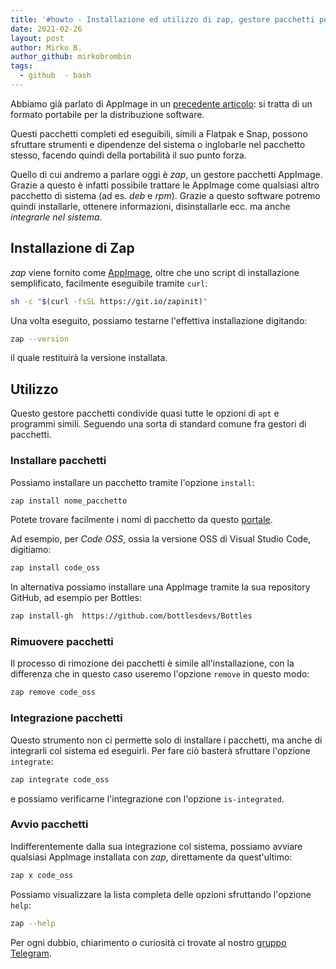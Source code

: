 ```yaml
---
title: '#howto - Installazione ed utilizzo di zap, gestore pacchetti per AppImage'
date: 2021-02-26
layout: post
author: Mirko B.
author_github: mirkobrombin
tags:
  - github  - bash
---
```

Abbiamo già parlato di AppImage in un [precedente articolo](https://linuxhub.it/articles/howto-utilizzo-ed-installazione-di-appimage): si tratta di un formato portabile per la distribuzione software. 

Questi pacchetti completi ed eseguibili, simili a Flatpak e Snap, possono sfruttare strumenti e dipendenze del sistema o inglobarle nel pacchetto stesso, facendo quindi della portabilità il suo punto forza.

Quello di cui andremo a parlare oggi è *zap*, un gestore pacchetti AppImage. Grazie a questo è infatti possibile trattare le AppImage come qualsiasi altro pacchetto di sistema (ad es. *deb* e *rpm*). Grazie a questo software potremo quindi installarle, ottenere informazioni, disinstallarle ecc. ma anche *integrarle nel sistema*.

## Installazione di Zap
*zap* viene fornito come [AppImage](https://github.com/srevinsaju/zap/releases), oltre che uno script di installazione semplificato, facilmente eseguibile tramite `curl`:

```bash
sh -c "$(curl -fsSL https://git.io/zapinit)"
```

Una volta eseguito, possiamo testarne l'effettiva installazione digitando:

```bash
zap --version
```

il quale restituirà la versione installata.

## Utilizzo
Questo gestore pacchetti condivide quasi tutte le opzioni di `apt` e programmi simili. Seguendo una sorta di standard comune fra gestori di pacchetti.

### Installare pacchetti
Possiamo installare un pacchetto tramite l'opzione `install`:

```bash
zap install nome_pacchetto
```

Potete trovare facilmente i nomi di pacchetto da questo <a href="https://g.srevinsaju.me/get-appimage/p/1">portale</a>.

Ad esempio, per *Code OSS*, ossia la versione OSS di Visual Studio Code, digitiamo:

```bash
zap install code_oss
```

In alternativa possiamo installare una AppImage tramite la sua repository GitHub, ad esempio per Bottles:

```bash
zap install-gh  https://github.com/bottlesdevs/Bottles 
```

### Rimuovere pacchetti
Il processo di rimozione dei pacchetti è simile all'installazione, con la differenza che in questo caso useremo l'opzione `remove` in questo modo:

```bash
zap remove code_oss
```

### Integrazione pacchetti
Questo strumento non ci permette solo di installare i pacchetti, ma anche di integrarli col sistema ed eseguirli. Per fare ciò basterà sfruttare l'opzione `integrate`:

```bash
zap integrate code_oss
```

e possiamo verificarne l'integrazione con l'opzione `is-integrated`.

### Avvio pacchetti
Indifferentemente dalla sua integrazione col sistema, possiamo avviare qualsiasi AppImage installata con *zap*, direttamente da quest'ultimo:

```bash
zap x code_oss
```

Possiamo visualizzare la lista completa delle opzioni sfruttando l'opzione `help`:

```bash
zap --help
```

Per ogni dubbio, chiarimento o curiosità ci trovate al nostro <a href="https://t.me/linuxpeople">gruppo Telegram</a>.